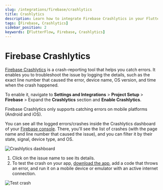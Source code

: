 ```yaml
---
slug: /integrations/firebase/crashlytics
title: Crashlytics
description: Learn how to integrate Firebase Crashlytics in your FlutterFlow app.
tags: [Firebase, Crashlytics]
sidebar_position: 2
keywords: [FlutterFlow, Firebase, Crashlytics]
---
```


# Firebase Crashlytics
[Firebase Crashlytics](https://firebase.google.com/products/crashlytics) is a crash-reporting tool that helps you catch errors. It enables you to troubleshoot the issue by logging the details, such as the exact line number that caused the error, device name, OS version, and time when the crash happened.

To enable it, navigate to **Settings and Integrations** > **Project Setup** > **Firebase** > Expand the **Crashlytics** section and **Enable Crashlytics**.

Firebase Crashlytics only supports catching errors on mobile platforms (Android and iOS).

You can see all the logged errors/crashes inside the Crashlytics dashboard of your [Firebase console](https://console.firebase.google.com/). There, you'll see the list of crashes (with the page name and line number that caused the issue), and you can filter it by their state, signal, device type, and OS.

![Crashlytics dashboard](imgs/crashlytics-dashboard.avif)

1. Click on the issue name to see its details.
2. To test the crash on your app, [download the app](../../testing-deployment-publishing/exporting-code/ff-cli.md), add a code that throws an error, and run it on a mobile device or emulator with an active internet connection.

![Test crash](imgs/test-crash.avif)